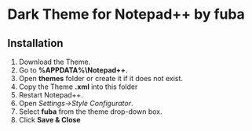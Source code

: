 # Dark Theme for Notepad++ by fuba

Installation
------------
1. Download the Theme.
2. Go to **%APPDATA%\Notepad++**.
3. Open **themes** folder or create it if it does not exist.
4. Copy the Theme **.xml** into this folder
2. Restart Notepad++.
3. Open *Settings->Style Configurator*.
4. Select **fuba** from the theme drop-down box.
5. Click **Save & Close**
